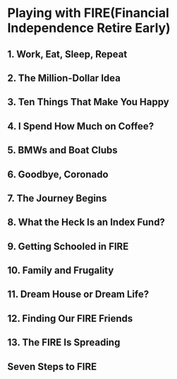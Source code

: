 # Playing with FIRE(Financial Independence Retire Early)

## 1. Work, Eat, Sleep, Repeat
## 2. The Million-Dollar Idea
## 3. Ten Things That Make You Happy
## 4. I Spend How Much on Coffee?
## 5. BMWs and Boat Clubs
## 6. Goodbye, Coronado
## 7. The Journey Begins
## 8. What the Heck Is an Index Fund?
## 9. Getting Schooled in FIRE
## 10. Family and Frugality
## 11. Dream House or Dream Life?
## 12. Finding Our FIRE Friends
## 13. The FIRE Is Spreading

## Seven Steps to FIRE